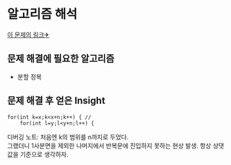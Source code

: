 알고리즘 해석
============


[이 문제의 링크✈](https://www.acmicpc.net/problem/2630)




## 문제 해결에 필요한 알고리즘

* 분할 정복



## 문제 해결 후 얻은 Insight


    for(int k=x;k<x+n;k++) { //
		for(int l=y;l<y+n;l++) {
          
디버깅 노트: 처음엔 k의 범위를 n까지로 두었다.   
그랬더니 1사분면을 제외한 나머지에서 반복문에 진입하지 못하는 현상 발생. 항상 상댓값을 기준으로 생각하자.
